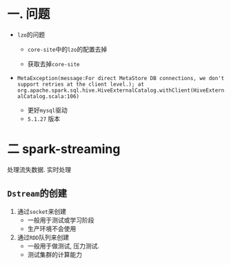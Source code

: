 # 一. 问题

- `lzo`的问题

  - `core-site`中的`lzo`的配置去掉

  - 获取去掉`core-site`

- `MetaException(message:For direct MetaStore DB connections, we don't support retries at the client level.);
  	at org.apache.spark.sql.hive.HiveExternalCatalog.withClient(HiveExternalCatalog.scala:106)`

  - 更好`mysql`驱动
  - `5.1.27` 版本

# 二 spark-streaming

处理流失数据.  实时处理

## `Dstream`的创建

1. 通过`socket`来创建
   - 一般用于测试或学习阶段
   - 生产环境不会使用
2. 通过`RDD`队列来创建
   - 一般用于做测试, 压力测试.
   - 测试集群的计算能力



